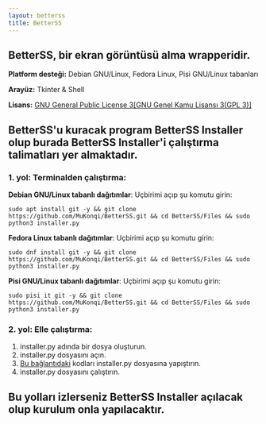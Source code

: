 ```yaml
---
layout: betterss
title: BetterSS
---
```

## BetterSS, bir ekran görüntüsü alma wrapperidir.
**Platform desteği:** Debian GNU/Linux, Fedora Linux, Pisi GNU/Linux tabanları

**Arayüz:** Tkinter & Shell

**Lisans:** [GNU General Public License 3[GNU Genel Kamu Lisansı 3(GPL 3)]](https://https://www.gnu.org/licenses/gpl-3.0.txt)
## BetterSS'u kuracak program BetterSS Installer olup burada BetterSS Installer'i çalıştırma talimatları yer almaktadır.
### 1. yol: Terminalden çalıştırma:
**Debian GNU/Linux tabanlı dağıtımlar**: Uçbirimi açıp şu komutu girin:

```sudo apt install git -y && git clone https://github.com/MuKonqi/BetterSS.git && cd BetterSS/Files && sudo python3 installer.py```

**Fedora Linux tabanlı dağıtımlar**: Uçbirimi açıp şu komutu girin:

```sudo dnf install git -y && git clone https://github.com/MuKonqi/BetterSS.git && cd BetterSS/Files && sudo python3 installer.py```

**Pisi GNU/Linux tabanlı dağıtımlar**: Uçbirimi açıp şu komutu girin:

```sudo pisi it git -y && git clone https://github.com/MuKonqi/BetterSS.git && cd BetterSS/Files && sudo python3 installer.py```
### 2. yol: Elle çalıştırma:
1. installer.py adında bir dosya oluşturun.
2. installer.py dosyasını açın.
3. [Bu bağlantıdaki](https://github.com/MuKonqi/BetterSS/blob/main/Files/installer.py) kodları installer.py dosyasına yapıştırın.
4. installer.py dosyasını çalıştırın.

## Bu yolları izlerseniz BetterSS Installer açılacak olup kurulum onla yapılacaktır.
